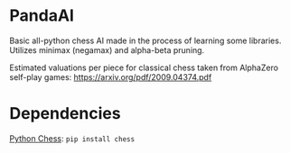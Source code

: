 # PandaAI

Basic all-python chess AI made in the process of learning some libraries. Utilizes minimax (negamax) and alpha-beta pruning. 

Estimated valuations per piece for classical chess taken from AlphaZero self-play games: https://arxiv.org/pdf/2009.04374.pdf

# Dependencies

[Python Chess](https://python-chess.readthedocs.io/): `pip install chess`

